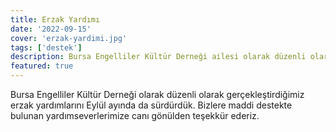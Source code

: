 ```yaml
---
title: Erzak Yardımı
date: '2022-09-15'
cover: 'erzak-yardimi.jpg'
tags: ['destek']
description: Bursa Engelliler Kültür Derneği ailesi olarak düzenli olarak gerçekleştirdiğimiz erzak yardımlarını Eylül ayında da sürdürdük.
featured: true
---
```


Bursa Engelliler Kültür Derneği olarak düzenli olarak gerçekleştirdiğimiz erzak yardımlarını Eylül ayında da sürdürdük. Bizlere maddi destekte bulunan yardımseverlerimize canı gönülden teşekkür ederiz.
